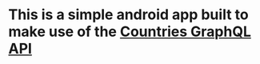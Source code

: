 # This is a simple android app built to make use of the [Countries GraphQL API](https://github.com/trevorblades/countries)
